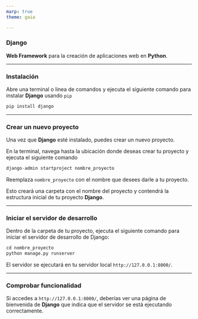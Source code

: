 ```yaml
---
marp: true
theme: gaia

---
```


### Django

**Web Framework** para la creación de aplicaciones web en **Python**.

---

### Instalación

Abre una terminal o linea de comandos y ejecuta el siguiente comando para instalar **Django** usando ```pip```

```python
pip install django
```

---
### Crear un nuevo proyecto

Una vez que **Django** esté instalado, puedes crear un nuevo proyecto. 

En la terminal, navega hasta la ubicación donde deseas crear tu proyecto y ejecuta el siguiente comando

```python
django-admin startproject nombre_proyecto
```

Reemplaza ```nombre_proyecto``` con el nombre que desees darle a tu proyecto. 

Esto creará una carpeta con el nombre del proyecto y contendrá la estructura inicial de tu proyecto **Django**.

---

### Iniciar el servidor de desarrollo

Dentro de la carpeta de tu proyecto, ejecuta el siguiente comando para iniciar el servidor de desarrollo de Django:

```python
cd nombre_proyecto
python manage.py runserver
```

El servidor se ejecutará en tu servidor local ```http://127.0.0.1:8000/```.

---

### Comprobar funcionalidad

Si accedes a ```http://127.0.0.1:8000/```, deberías ver una página de bienvenida de **Django** que indica que el servidor se está ejecutando correctamente.
